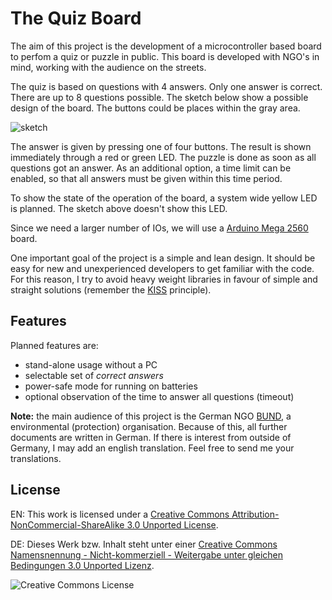 # The Quiz Board

The aim of this project is the development of a microcontroller based
board to perfom a quiz or puzzle in public. This board is developed
with NGO's in mind, working with the audience on the streets.

The quiz is based on questions with 4 answers. Only one answer is
correct. There are up to 8 questions possible. The sketch below show
a possible design of the board. The buttons could be places within the gray area.

![sketch](https://raw.github.com/joede/quiz-board/master/docs/images/Puzzleboard-Sample--en.png)

The answer is given by pressing one of four buttons. The result is
shown immediately through a red or green LED. The puzzle is done as soon
as all questions got an answer. As an additional option, a time limit
can be enabled, so that all answers must be given within this time period.

To show the state of the operation of the board, a system wide yellow LED is planned.
The sketch above doesn't show this LED.

Since we need a larger number of IOs, we will use a
[Arduino Mega 2560](http://arduino.cc/en/Main/arduinoBoardMega2560)
board.

One important goal of the project is a simple and lean design. It should be easy
for new and unexperienced developers to get familiar with the code. For this
reason, I try to avoid heavy weight libraries in favour of simple and straight
solutions (remember the [KISS](http://en.wikipedia.org/wiki/KISS_principle)
principle).


## Features

Planned features are:

* stand-alone usage without a PC
* selectable set of *correct answers*
* power-safe mode for running on batteries
* optional observation of the time to answer all questions (timeout)

**Note:** the main audience of this project is the German NGO [BUND](http://www.bund.net),
a environmental (protection) organisation. Because of this, all further documents
are written in German. If there is interest from outside of Germany, I may
add an english translation. Feel free to send me your translations.


## License

EN: This work is licensed under a [Creative Commons Attribution-NonCommercial-ShareAlike 3.0 Unported License](href="http://creativecommons.org/licenses/by-nc-sa/3.0/).

DE: Dieses Werk bzw. Inhalt steht unter einer [Creative Commons Namensnennung - Nicht-kommerziell - Weitergabe unter gleichen Bedingungen 3.0 Unported Lizenz](http://creativecommons.org/licenses/by-nc-sa/3.0/deed.de").

![Creative Commons License](http://i.creativecommons.org/l/by-nc-sa/3.0/88x31.png)
